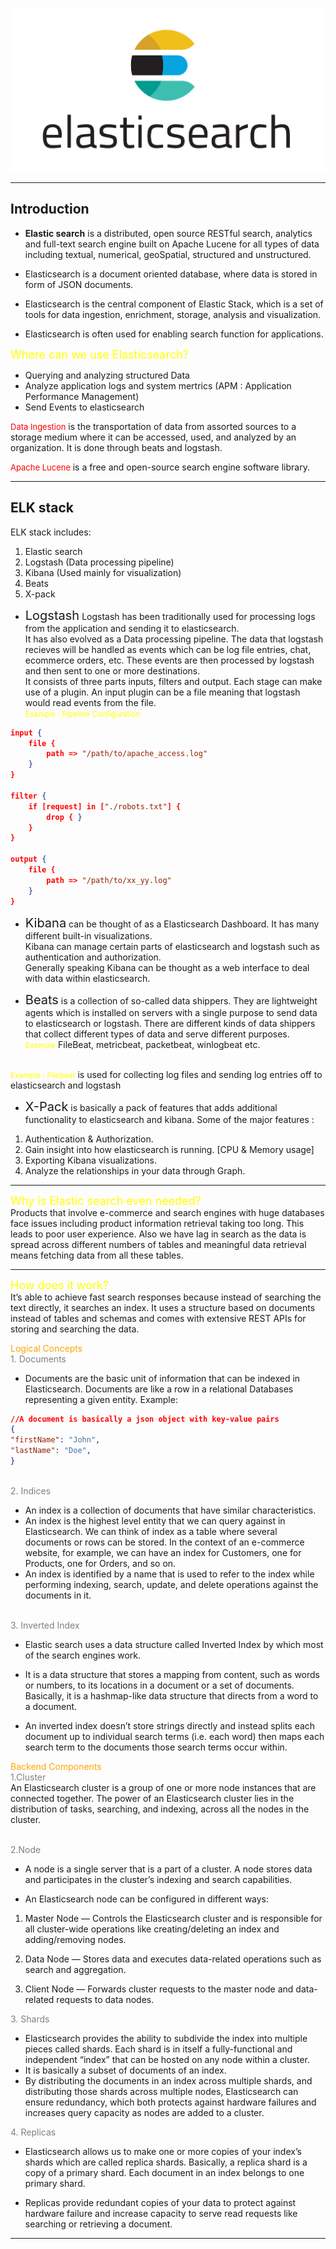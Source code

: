 ![Elastic Search](Images/logo.png)

---
## Introduction 

- **Elastic search** is a distributed, open source RESTful search, analytics and full-text search engine built on Apache Lucene for all types of data including textual, numerical, geoSpatial, structured and unstructured.

- Elasticsearch is a document oriented database, where data is stored in form of JSON documents.

- Elasticsearch is the central component of Elastic Stack, which is a set of tools for data ingestion, enrichment, storage, analysis and visualization. 

- Elasticsearch is often used for enabling search function for applications. 

<span style="color: yellow; font-size: 18px"> Where can we use Elasticsearch?</br></span>
- Querying and analyzing structured Data
- Analyze application logs and system mertrics (APM : Application Performance Management)
- Send Events to elasticsearch

<span style="color:red;font-size: 13px">Data Ingestion</span>
 <span style = "font-size: 14px"> is the transportation of data from assorted sources to a storage medium where it can be accessed, used, and analyzed by an organization. It is done through beats and logstash. </span>

<span style="color:red;font-size: 13px">Apache Lucene </span>
<span style = "font-size: 14px"> is a free and open-source search engine software library.</span>

---
## ELK stack
ELK stack includes: 
1. Elastic search
2. Logstash (Data processing pipeline)
3. Kibana (Used mainly for visualization)
4. Beats
4. X-pack

- <span style= "font-size:20px">Logstash</span>
Logstash has been traditionally used for processing logs from the application and sending it to elasticsearch. </br>
It has also evolved as a Data processing pipeline. The data that logstash recieves will be handled as events which can be log file entries, chat, ecommerce orders, etc. These events are then processed by logstash and then sent to one or more destinations. </br>
It consists of three parts inputs, filters and output. Each stage can make use of a plugin. An input plugin can be a file meaning that logstash would read events from the file.</br> 
<span style= "font-size:12px; color: yellow">Example : Pipeline Configuration</span> </br>
```JSON
input {
    file {
        path => "/path/to/apache_access.log"
    }
}

filter {
    if [request] in ["./robots.txt"] {
        drop { }
    }
}

output {
    file {
        path => "/path/to/xx_yy.log"
    }
}
```
- <span style= "font-size:20px">Kibana</span> can be thought of as a Elasticsearch Dashboard. It has many different built-in visualizations. </br>
 Kibana can manage certain parts of elasticsearch and logstash such as authentication and authorization. </br>
Generally speaking Kibana can be thought as a web interface to deal with data within elasticsearch.

- <span style= "font-size:20px">Beats</span> is a collection of so-called data shippers. They are lightweight agents which is installed on servers with a single purpose to send data to elasticsearch or logstash. There are different kinds of data shippers that collect different types of data and serve different purposes. </br> 
<span style= "font-size:12px; color: yellow">Example</span> FileBeat, metricbeat, packetbeat, winlogbeat etc.
</br>
<span style= "font-size:12px; color: yellow">Example : Filebeat</span> is used for collecting log files and sending log entries off to elasticsearch and logstash 


- <span style= "font-size:20px">X-Pack</span> is basically a pack of features that adds additional functionality to elasticsearch and kibana. Some of the major features : 
1. Authentication & Authorization. 
2. Gain insight into how elasticsearch is running. [CPU & Memory usage]
3. Exporting Kibana visualizations. 
4. Analyze the relationships in your data through Graph. 


---
<span style="color: yellow; font-size: 18px"> Why is Elastic search even needed?</br></span>
Products that involve e-commerce and search engines with huge databases face issues including product information retrieval taking too long. This leads to poor user experience. 
Also we have lag in search as the data is spread across different numbers of tables and meaningful data retrieval means fetching data from all these tables.

---
<span style="color: yellow; font-size: 18px">How does it work?</br></span>
It’s able to achieve fast search responses because instead of searching the text directly, it searches an index. It uses a structure based on documents instead of tables and schemas and comes with extensive REST APIs for storing and searching the data.

<span style= "color: Orange">Logical Concepts </span>
</br> <span style= "color:grey">1. Documents </br> </span>
- Documents are the basic unit of information that can be indexed in Elasticsearch. Documents are like a row in a relational Databases representing a given entity. 
Example:

```JSON
//A document is basically a json object with key-value pairs
{
"firstName": "John",
"lastName": "Doe",
}
```

 </br>  <span style= "color:grey">2. Indices </br> </span>
- An index is a collection of documents that have similar characteristics. 
- An index is the highest level entity that we can query against in Elasticsearch.
We can think of index as a table where several documents or rows can be stored. In the context of an e-commerce website, for example, we can have an index for Customers, one for Products, one for Orders, and so on.
- An index is identified by a name that is used to refer to the index while performing indexing, search, update, and delete operations against the documents in it.

</br> <span style= "color:grey">3. Inverted Index </br> </span>
- Elastic search uses a data structure called Inverted Index by which most of the search engines work. 


- It is a data structure that stores a mapping from content, such as words or numbers, to its locations in a document or a set of documents. Basically, it is a hashmap-like data structure that directs from a word to a document.


- An inverted index doesn’t store strings directly and instead splits each document up to individual search terms (i.e. each word) then maps each search term to the documents those search terms occur within.

<span style= "color:orange">Backend Components </br> </span>
<span style= "color:grey">1.Cluster </br> </span>
An Elasticsearch cluster is a group of one or more node instances that are connected together. The power of an Elasticsearch cluster lies in the distribution of tasks, searching, and indexing, across all the nodes in the cluster.

</br> <span style= "color:grey">2.Node </br> </span>
- A node is a single server that is a part of a cluster. A node stores data and participates in the cluster’s indexing and search capabilities.

- An Elasticsearch node can be configured in different ways:
1. Master Node — Controls the Elasticsearch cluster and is responsible for all cluster-wide operations like creating/deleting an index and adding/removing nodes.

2. Data Node — Stores data and executes data-related operations such as search and aggregation.

3. Client Node — Forwards cluster requests to the master node and data-related requests to data nodes.

<span style= "color:grey">3. Shards </br> </span>
- Elasticsearch provides the ability to subdivide the index into multiple pieces called shards. Each shard is in itself a fully-functional and independent “index” that can be hosted on any node within a cluster. 
-  It is basically a subset of documents of an index.
- By distributing the documents in an index across multiple shards, and distributing those shards across multiple nodes, Elasticsearch can ensure redundancy, which both protects against hardware failures and increases query capacity as nodes are added to a cluster. 

<span style= "color:grey">4. Replicas </br> </span>
- Elasticsearch allows us to make one or more copies of your index’s shards which are called replica shards. Basically, a replica shard is a copy of a primary shard. Each document in an index belongs to one primary shard.

- Replicas provide redundant copies of your data to protect against hardware failure and increase capacity to serve read requests like searching or retrieving a document.

---